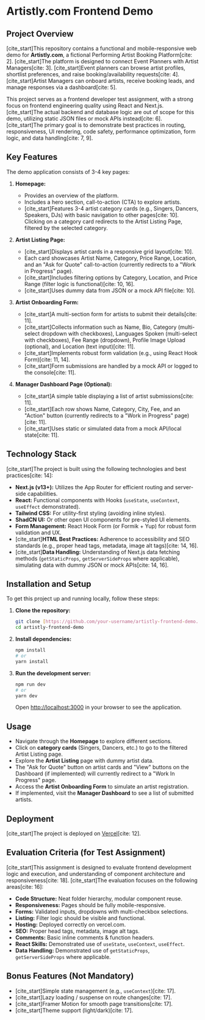 # Artistly.com Frontend Demo

## Project Overview

[cite_start]This repository contains a functional and mobile-responsive web demo for **Artistly.com**, a fictional Performing Artist Booking Platform[cite: 2]. [cite_start]The platform is designed to connect Event Planners with Artist Managers[cite: 3]. [cite_start]Event planners can browse artist profiles, shortlist preferences, and raise booking/availability requests[cite: 4]. [cite_start]Artist Managers can onboard artists, receive booking leads, and manage responses via a dashboard[cite: 5].

This project serves as a frontend developer test assignment, with a strong focus on frontend engineering quality using React and Next.js. [cite_start]The actual backend and database logic are out of scope for this demo, utilizing static JSON files or mock APIs instead[cite: 6]. [cite_start]The primary goal is to demonstrate best practices in routing, responsiveness, UI rendering, code safety, performance optimization, form logic, and data handling[cite: 7, 9].

## Key Features

The demo application consists of 3-4 key pages:

1.  **Homepage:**
    * Provides an overview of the platform.
    * Includes a hero section, call-to-action (CTA) to explore artists.
    * [cite_start]Features 3-4 artist category cards (e.g., Singers, Dancers, Speakers, DJs) with basic navigation to other pages[cite: 10]. Clicking on a category card redirects to the Artist Listing Page, filtered by the selected category.

2.  **Artist Listing Page:**
    * [cite_start]Displays artist cards in a responsive grid layout[cite: 10].
    * Each card showcases Artist Name, Category, Price Range, Location, and an "Ask for Quote" call-to-action (currently redirects to a "Work in Progress" page).
    * [cite_start]Includes filtering options by Category, Location, and Price Range (filter logic is functional)[cite: 10, 16].
    * [cite_start]Uses dummy data from JSON or a mock API file[cite: 10].

3.  **Artist Onboarding Form:**
    * [cite_start]A multi-section form for artists to submit their details[cite: 11].
    * [cite_start]Collects information such as Name, Bio, Category (multi-select dropdown with checkboxes), Languages Spoken (multi-select with checkboxes), Fee Range (dropdown), Profile Image Upload (optional), and Location (text input)[cite: 11].
    * [cite_start]Implements robust form validation (e.g., using React Hook Form)[cite: 11, 14].
    * [cite_start]Form submissions are handled by a mock API or logged to the console[cite: 11].

4.  **Manager Dashboard Page (Optional):**
    * [cite_start]A simple table displaying a list of artist submissions[cite: 11].
    * [cite_start]Each row shows Name, Category, City, Fee, and an "Action" button (currently redirects to a "Work in Progress" page)[cite: 11].
    * [cite_start]Uses static or simulated data from a mock API/local state[cite: 11].

## Technology Stack

[cite_start]The project is built using the following technologies and best practices[cite: 14]:

* **Next.js (v13+):** Utilizes the App Router for efficient routing and server-side capabilities.
* **React:** Functional components with Hooks (`useState`, `useContext`, `useEffect` demonstrated).
* **Tailwind CSS:** For utility-first styling (avoiding inline styles).
* **ShadCN UI:** Or other open UI components for pre-styled UI elements.
* **Form Management:** React Hook Form (or Formik + Yup) for robust form validation and UX.
* [cite_start]**HTML Best Practices:** Adherence to accessibility and SEO standards (e.g., proper head tags, metadata, image alt tags)[cite: 14, 16].
* [cite_start]**Data Handling:** Understanding of Next.js data fetching methods (`getStaticProps`, `getServerSideProps` where applicable), simulating data with dummy JSON or mock APIs[cite: 14, 16].

## Installation and Setup

To get this project up and running locally, follow these steps:

1.  **Clone the repository:**
    ```bash
    git clone [https://github.com/your-username/artistly-frontend-demo.git](https://github.com/your-username/artistly-frontend-demo.git)
    cd artistly-frontend-demo
    ```

2.  **Install dependencies:**
    ```bash
    npm install
    # or
    yarn install
    ```

3.  **Run the development server:**
    ```bash
    npm run dev
    # or
    yarn dev
    ```
    Open [http://localhost:3000](http://localhost:3000) in your browser to see the application.

## Usage

* Navigate through the **Homepage** to explore different sections.
* Click on **category cards** (Singers, Dancers, etc.) to go to the filtered Artist Listing page.
* Explore the **Artist Listing** page with dummy artist data.
* The "Ask for Quote" button on artist cards and "View" buttons on the Dashboard (if implemented) will currently redirect to a "Work In Progress" page.
* Access the **Artist Onboarding Form** to simulate an artist registration.
* If implemented, visit the **Manager Dashboard** to see a list of submitted artists.

## Deployment

[cite_start]The project is deployed on [Vercel](https://vercel.com/)[cite: 12].

## Evaluation Criteria (for Test Assignment)

[cite_start]This assignment is designed to evaluate frontend development logic and execution, and understanding of component architecture and responsiveness[cite: 18]. [cite_start]The evaluation focuses on the following areas[cite: 16]:

* **Code Structure:** Neat folder hierarchy, modular component reuse.
* **Responsiveness:** Pages should be fully mobile-responsive.
* **Forms:** Validated inputs, dropdowns with multi-checkbox selections.
* **Listing:** Filter logic should be visible and functional.
* **Hosting:** Deployed correctly on vercel.com.
* **SEO:** Proper head tags, metadata, image alt tags.
* **Comments:** Basic inline comments & function headers.
* **React Skills:** Demonstrated use of `useState`, `useContext`, `useEffect`.
* **Data Handling:** Demonstrated use of `getStaticProps`, `getServerSideProps` where applicable.

## Bonus Features (Not Mandatory)

* [cite_start]Simple state management (e.g., `useContext`)[cite: 17].
* [cite_start]Lazy loading / suspense on route changes[cite: 17].
* [cite_start]Framer Motion for smooth page transitions[cite: 17].
* [cite_start]Theme support (light/dark)[cite: 17].
